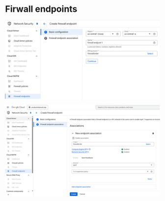 # Firwall endpoints


![create-firewall-endpont](./images/create-firewall-endpont.png)

![new-endpoint-association](./images/new-endpoint-association.png)